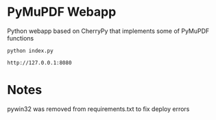 # PyMuPDF Webapp

Python webapp based on CherryPy that implements some of PyMuPDF functions

```python index.py```

```http://127.0.0.1:8080```


# Notes

pywin32 was removed from requirements.txt to fix deploy errors
